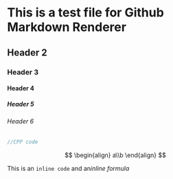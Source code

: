 # This is a test file for Github Markdown Renderer
## Header 2
### Header 3 
#### Header 4
##### Header 5
###### Header 6

```cpp
//CPP code
```

$$
\begin{align}
a\\b
\end{align}
$$

This is an `inline code` and an$inline\ formula$